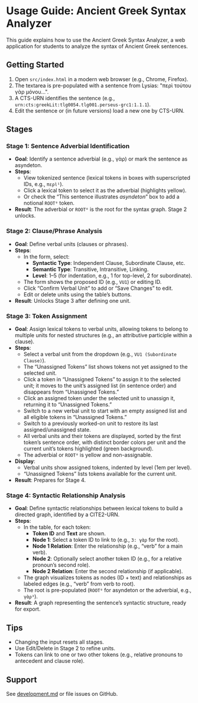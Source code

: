 # Usage Guide: Ancient Greek Syntax Analyzer

This guide explains how to use the Ancient Greek Syntax Analyzer, a web application for students to analyze the syntax of Ancient Greek sentences.

## Getting Started
1. Open `src/index.html` in a modern web browser (e.g., Chrome, Firefox).
2. The textarea is pre-populated with a sentence from Lysias: "περὶ τούτου γὰρ μόνου...".
3. A CTS-URN identifies the sentence (e.g., `urn:cts:greekLit:tlg0054.tlg001.perseus-grc1:1.1.1`).
4. Edit the sentence or (in future versions) load a new one by CTS-URN.

## Stages
### Stage 1: Sentence Adverbial Identification
- **Goal**: Identify a sentence adverbial (e.g., γὰρ) or mark the sentence as asyndeton.
- **Steps**:
  - View tokenized sentence (lexical tokens in boxes with superscripted IDs, e.g., `περὶ¹`).
  - Click a lexical token to select it as the adverbial (highlights yellow).
  - Or check the “This sentence illustrates *asyndeton*” box to add a notional `ROOT⁰` token.
- **Result**: The adverbial or `ROOT⁰` is the root for the syntax graph. Stage 2 unlocks.

### Stage 2: Clause/Phrase Analysis
- **Goal**: Define verbal units (clauses or phrases).
- **Steps**:
  - In the form, select:
    - **Syntactic Type**: Independent Clause, Subordinate Clause, etc.
    - **Semantic Type**: Transitive, Intransitive, Linking.
    - **Level**: 1–5 (for indentation, e.g., 1 for top-level, 2 for subordinate).
  - The form shows the proposed ID (e.g., `VU1`) or editing ID.
  - Click “Confirm Verbal Unit” to add or “Save Changes” to edit.
  - Edit or delete units using the table’s buttons.
- **Result**: Unlocks Stage 3 after defining one unit.

### Stage 3: Token Assignment
- **Goal**: Assign lexical tokens to verbal units, allowing tokens to belong to multiple units for nested structures (e.g., an attributive participle within a clause).
- **Steps**:
  - Select a verbal unit from the dropdown (e.g., `VU1 (Subordinate Clause)`).
  - The “Unassigned Tokens” list shows tokens not yet assigned to the selected unit.
  - Click a token in “Unassigned Tokens” to assign it to the selected unit; it moves to the unit’s assigned list (in sentence order) and disappears from “Unassigned Tokens.”
  - Click an assigned token under the selected unit to unassign it, returning it to “Unassigned Tokens.”
  - Switch to a new verbal unit to start with an empty assigned list and all eligible tokens in “Unassigned Tokens.”
  - Switch to a previously worked-on unit to restore its last assigned/unassigned state.
  - All verbal units and their tokens are displayed, sorted by the first token’s sentence order, with distinct border colors per unit and the current unit’s tokens highlighted (green background).
  - The adverbial or `ROOT⁰` is yellow and non-assignable.
- **Display**:
  - Verbal units show assigned tokens, indented by level (1em per level).
  - “Unassigned Tokens” lists tokens available for the current unit.
- **Result**: Prepares for Stage 4.

### Stage 4: Syntactic Relationship Analysis
- **Goal**: Define syntactic relationships between lexical tokens to build a directed graph, identified by a CITE2-URN.
- **Steps**:
  - In the table, for each token:
    - **Token ID** and **Text** are shown.
    - **Node 1**: Select a token ID to link to (e.g., `3: γὰρ` for the root).
    - **Node 1 Relation**: Enter the relationship (e.g., “verb” for a main verb).
    - **Node 2**: Optionally select another token ID (e.g., for a relative pronoun’s second role).
    - **Node 2 Relation**: Enter the second relationship (if applicable).
  - The graph visualizes tokens as nodes (ID + text) and relationships as labeled edges (e.g., “verb” from verb to root).
  - The root is pre-populated (`ROOT⁰` for asyndeton or the adverbial, e.g., `γὰρ³`).
- **Result**: A graph representing the sentence’s syntactic structure, ready for export.

## Tips
- Changing the input resets all stages.
- Use Edit/Delete in Stage 2 to refine units.
- Tokens can link to one or two other tokens (e.g., relative pronouns to antecedent and clause role).

## Support
See [development.md](development.md) or file issues on GitHub.